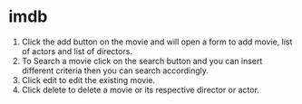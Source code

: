 # imdb
1. Click the add button on the movie and will open a form to add movie, list of actors and list of directors.
2. To Search a movie click on the search button and you can insert different criteria then you can search accordingly.
3. Click edit to edit the existing movie.
4. Click delete to delete a movie or its respective director or actor.
